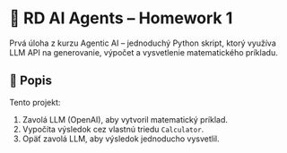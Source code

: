 # 🧠 RD AI Agents – Homework 1

Prvá úloha z kurzu Agentic AI – jednoduchý Python skript, ktorý využíva LLM API na generovanie, výpočet a vysvetlenie matematického príkladu.

## 📝 Popis

Tento projekt:
1. Zavolá LLM (OpenAI), aby vytvoril matematický príklad.
2. Vypočíta výsledok cez vlastnú triedu `Calculator`.
3. Opäť zavolá LLM, aby výsledok jednoducho vysvetlil.